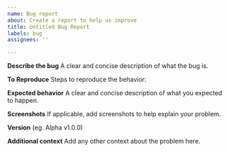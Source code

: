 ```yaml
---
name: Bug report
about: Create a report to help us improve
title: Untitled Bug Report
labels: bug
assignees: ''

---
```


**Describe the bug**
A clear and concise description of what the bug is.

**To Reproduce**
Steps to reproduce the behavior:


**Expected behavior**
A clear and concise description of what you expected to happen.

**Screenshots**
If applicable, add screenshots to help explain your problem.

**Version** (eg. Alpha v1.0.0)


**Additional context**
Add any other context about the problem here.
